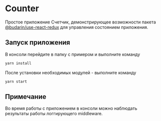 # Counter

Простое приложение Счетчик, демонстрирующее возможности пакета [@budarin/use-react-redux](https://www.npmjs.com/package/@budarin/use-react-redux) для управления состоянием приложения.

## Запуск приложения

В консоли перейдите в папку с примером и выполните команду

```bash
yarn install
```

После установки необходимых модулей - выполните команду

```bash
yarn start
```

## Примечание

Во время работы с приложением в консоли можно наблюдать результаты работы логгирующего middleware.
